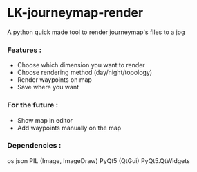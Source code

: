 # LK-journeymap-render
A python quick made tool to render journeymap's files to a jpg

### Features :
- Choose which dimension you want to render
- Choose rendering method (day/night/topology)
- Render waypoints on map
- Save where you want

### For the future : 
- Show map in editor
- Add waypoints manually on the map


### Dependencies :
os
json
PIL (Image, ImageDraw)
PyQt5 (QtGui)
PyQt5.QtWidgets
